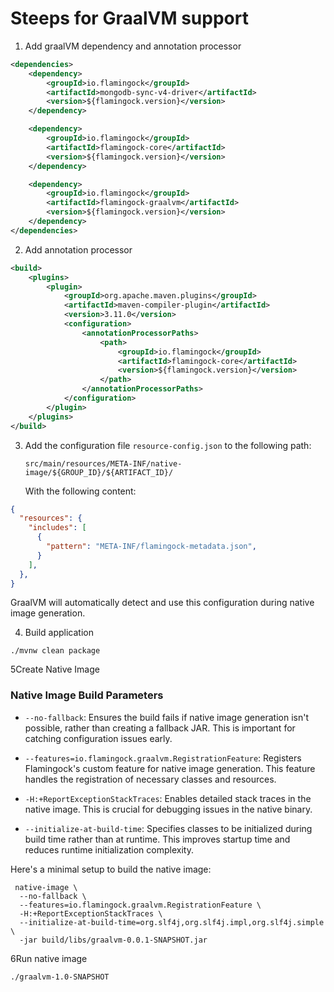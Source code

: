 # Steeps for GraalVM support

1. Add graalVM dependency and annotation processor
```xml
<dependencies>
    <dependency>
        <groupId>io.flamingock</groupId>
        <artifactId>mongodb-sync-v4-driver</artifactId>
        <version>${flamingock.version}</version>
    </dependency>

    <dependency>
        <groupId>io.flamingock</groupId>
        <artifactId>flamingock-core</artifactId>
        <version>${flamingock.version}</version>
    </dependency>

    <dependency>
        <groupId>io.flamingock</groupId>
        <artifactId>flamingock-graalvm</artifactId>
        <version>${flamingock.version}</version>
    </dependency>
</dependencies>

```

2. Add annotation processor
```xml
<build>
    <plugins>
        <plugin>
            <groupId>org.apache.maven.plugins</groupId>
            <artifactId>maven-compiler-plugin</artifactId>
            <version>3.11.0</version>
            <configuration>
                <annotationProcessorPaths>
                    <path>
                        <groupId>io.flamingock</groupId>
                        <artifactId>flamingock-core</artifactId>
                        <version>${flamingock.version}</version>
                    </path>
                </annotationProcessorPaths>
            </configuration>
        </plugin>
    </plugins>
</build>
```

3. Add the configuration file `resource-config.json` to the following path:
   ```
   src/main/resources/META-INF/native-image/${GROUP_ID}/${ARTIFACT_ID}/
   ```
   With the following content:
```json
{
  "resources": {
    "includes": [
      {
        "pattern": "META-INF/flamingock-metadata.json",
      }
    ],
  },
}
```
GraalVM will automatically detect and use this configuration during native image generation.

4. Build application
```shell
./mvnw clean package
```

5Create Native Image

### Native Image Build Parameters
- `--no-fallback`: Ensures the build fails if native image generation isn't possible, rather than creating a fallback JAR. This is important for catching configuration issues early.

- `--features=io.flamingock.graalvm.RegistrationFeature`: Registers Flamingock's custom feature for native image generation. This feature handles the registration of necessary classes and resources.

- `-H:+ReportExceptionStackTraces`: Enables detailed stack traces in the native image. This is crucial for debugging issues in the native binary.

- `--initialize-at-build-time`: Specifies classes to be initialized during build time rather than at runtime. This improves startup time and reduces runtime initialization complexity.

Here's a minimal setup to build the native image:


```shell
 native-image \
  --no-fallback \
  --features=io.flamingock.graalvm.RegistrationFeature \
  -H:+ReportExceptionStackTraces \
  --initialize-at-build-time=org.slf4j,org.slf4j.impl,org.slf4j.simple \
  -jar build/libs/graalvm-0.0.1-SNAPSHOT.jar
```

6Run native image
```shell
./graalvm-1.0-SNAPSHOT
```


